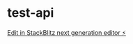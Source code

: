 # test-api

[Edit in StackBlitz next generation editor ⚡️](https://stackblitz.com/~/github.com/Kamlesh7417/test-api)